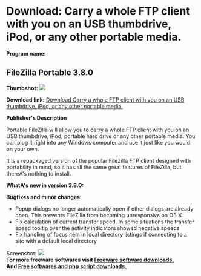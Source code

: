 # Download: Carry a whole FTP client with you on an USB thumbdrive, iPod, or any other portable media.

**Program name:**

## FileZilla Portable 3.8.0

  
**Thumbshot:** ![](http://www.freewarefiles.com/screenshot/filezilla_md.jpg)   
  
**Download link:** [Download Carry a whole FTP client with you on an USB thumbdrive, iPod, or any other portable media.](http://freesoftwares.boysofts.com/FileZilla-Portable_program_19647.html)  
  


**Publisher's Description**  
  


Portable FileZilla will allow you to carry a whole FTP client with you on an USB thumbdrive, iPod, portable hard drive or any other portable media. You can plug it right into any Windows computer and use it just like you would on your own. 

It is a repackaged version of the popular FileZilla FTP client designed with portability in mind, so it has all the same great features of FileZilla, but thereA's nothing to install.

**WhatA's new in version 3.8.0:**

**Bugfixes and minor changes:**

  * Popup dialogs no longer automatically open if other dialogs are already open. This prevents FileZilla from becoming unresponsive on OS X 
  * Fix calculation of current transfer speed. In some situations the transfer speed tooltip over the activity indicators showed negative speeds 
  * Fix handling of focus item in local directory listings if connecting to a site with a default local directory 

  
  
Screenshot: ![](http://www.freewarefiles.com/screenshot/filezilla.jpg)   
**For more freeware softwares visit [Freeware software downloads.](http://freesoftwares.boysofts.com/)**   
**And [Free softwares and php script downloads.](http://www.boysofts.com/)**
